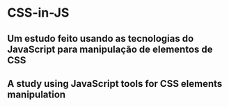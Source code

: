 # CSS-in-JS
## Um estudo feito usando as tecnologias do JavaScript para manipulação de elementos de CSS
## A study using JavaScript tools for CSS elements manipulation

